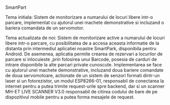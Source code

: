 SmartPart

Tema initiala: Sistem de monitorizare a numarului de locuri libere intr-o parcare, implementat cu ajutorul unei machete demonstrative si incluzand o bariera comandata de un servomotor.

Tema actualizata de noi: Sistem de monitorizare active a numarului de locuri libere intr-o parcare, cu posibilitatea de a accesa aceasta informatie de la distanta prin intermediul aplicatiei noastre SmartPark, disponibila pentru Android. De asemenea, aplicatia permite crearea de rezervari a locurilor de parcare si inlocuieste ,prin folosirea unui Barcode, posesia de carduri de intrare disponibile la alte parcari private cunoscute. Implementarea se face cu ajutorul unei machete demonstrative, incluzand doua bariere comandate de doua servomotoare, actionate de  un sistem de senzori formati dintr-un laser si un fotorezistor, un modul ESP8266-01, responsabil de conectarea la internet pentru a putea trimite request-urile spre backend, dar si un scanner MH-ET LIVE SCANNER V3.0 responsabil de citirea codului de bare de pe dispozitivul mobile pentru a putea forma mesajele de request.
